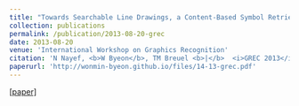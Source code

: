```yaml
---
title: "Towards Searchable Line Drawings, a Content-Based Symbol Retrieval Approach with Variable Query Complexity"
collection: publications
permalink: /publication/2013-08-20-grec
date: 2013-08-20
venue: 'International Workshop on Graphics Recognition'
citation: 'N Nayef, <b>W Byeon</b>, TM Breuel <b>|</b>  <i>GREC 2013</i>'
paperurl: 'http://wonmin-byeon.github.io/files/14-13-grec.pdf'
---
```

[[paper]](http://wonmin-byeon.github.io/files/14-13-grec.pdf)
